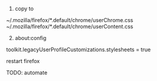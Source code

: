 1. copy to

~/.mozilla/firefox/\*.default/chrome/userChrome.css
~/.mozilla/firefox/\*.default/chrome/userContent.css

2. about:config

toolkit.legacyUserProfileCustomizations.stylesheets = true

restart firefox

TODO: automate
